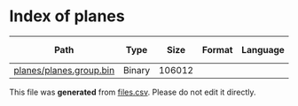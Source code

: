 # Index of planes

| Path | Type | Size | Format | Language | DiE Info | Notes | Hash |
| --- | --- | --- | --- | --- | --- | --- | --- |
| [planes/planes.group.bin](./planes/planes.group.bin) | Binary | 106012 |  |  |  |  | 2740a5f141f9b1507419670d6d97f1e0630e0b5d43886b78c5a1a6447233a8c8 |


This file was **generated** from [files.csv](../../../../../../../../../files.csv). Please do not edit it directly.
